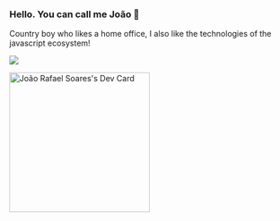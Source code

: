 ### Hello. You can call me João 👋

Country boy who likes a home office, I also like the technologies of the javascript ecosystem!



  
  <div alignt="center"> 
   <a href="https://www.linkedin.com/in/joaorafaelsoarest/" target="_blank">
     <img src="https://img.shields.io/badge/-LinkedIn-%230077B5?style=for-the-badge&logo=linkedin&logoColor=white" target="_blank">
   </a> 
 </div>
  
<a href="https://app.daily.dev/Joaorafaelst"><img src="https://api.daily.dev/devcards/53c330f812f548f79587eaa82d31c4c7.png?r=900" width="250" alt="João Rafael Soares's Dev Card"/></a>
